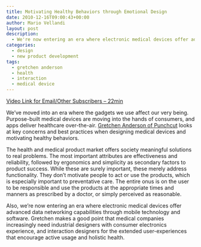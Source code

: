 ```yaml
---
title: Motivating Healthy Behaviors through Emotional Design
date: 2010-12-16T09:00:43+00:00
author: Mario Vellandi
layout: post
description:
  - We're now entering an era where electronic medical devices offer advanced data networking capabilities through mobile technology and software.
categories:
  - design
  - new product development
tags:
  - gretchen anderson
  - health
  - interaction
  - medical device
---
```

[Video Link for Email/Other Subscribers &#8211; 22min](http://vimeo.com/15460367)

We&#8217;ve moved into an era where the gadgets we use affect our very being. Purpose-built medical devices are moving into the hands of consumers, and apps deliver healthcare over-the-air. [Gretchen Anderson of Punchcut](http://www.punchcut.com/) looks at key concerns and best practices when designing medical devices and motivating healthy behaviors.

The health and medical product market offers society meaningful solutions to real problems. The most important attributes are effectiveness and reliability, followed by ergonomics and simplicity as secondary factors to product success. While these are surely important, these merely address functionality. They don&#8217;t motivate people to act or use the products, which is especially important to preventative care. The entire onus is on the user to be responsible and use the products at the appropriate times and manners as prescribed by a doctor, or simply perceived as reasonable.

Also, we&#8217;re now entering an era where electronic medical devices offer advanced data networking capabilities through mobile technology and software. Gretchen makes a good point that medical companies increasingly need industrial designers with consumer electronics experience, and interaction designers for the extended user-experiences that encourage active usage and holistic health.
